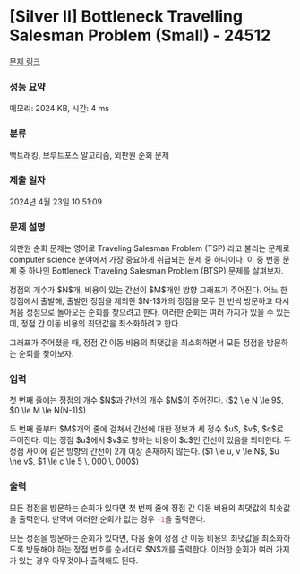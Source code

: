 # [Silver II] Bottleneck Travelling Salesman Problem (Small) - 24512 

[문제 링크](https://www.acmicpc.net/problem/24512) 

### 성능 요약

메모리: 2024 KB, 시간: 4 ms

### 분류

백트래킹, 브루트포스 알고리즘, 외판원 순회 문제

### 제출 일자

2024년 4월 23일 10:51:09

### 문제 설명

<p>외판원 순회 문제는 영어로 Traveling Salesman Problem (TSP) 라고 불리는 문제로 computer science 분야에서 가장 중요하게 취급되는 문제 중 하나이다. 이 중 변종 문제 중 하나인 Bottleneck Traveling Salesman Problem (BTSP) 문제를 살펴보자.</p>

<p>정점의 개수가 $N$개, 비용이 있는 간선이 $M$개인 방향 그래프가 주어진다. 어느 한 정점에서 출발해, 출발한 정점을 제외한 $N-1$개의 정점을 모두 한 번씩 방문하고 다시 처음 정점으로 돌아오는 순회를 찾으려고 한다. 이러한 순회는 여러 가지가 있을 수 있는데, 정점 간 이동 비용의 최댓값을 최소화하려고 한다.</p>

<p>그래프가 주어졌을 때, 정점 간 이동 비용의 최댓값을 최소화하면서 모든 정점을 방문하는 순회를 찾아보자.</p>

### 입력 

 <p>첫 번째 줄에는 정점의 개수 $N$과 간선의 개수 $M$이 주어진다. ($2 \le N \le 9$, $0 \le M \le N(N-1)$)</p>

<p>두 번째 줄부터 $M$개의 줄에 걸쳐서 간선에 대한 정보가 세 정수 $u$, $v$, $c$로 주어진다. 이는 정점 $u$에서 $v$로 향하는 비용이 $c$인 간선이 있음을 의미한다. 두 정점 사이에 같은 방향의 간선이 2개 이상 존재하지 않는다. ($1 \le u, v \le N$, $u \ne v$, $1 \le c \le 5 \, 000 \, 000$)</p>

### 출력 

 <p>모든 정점을 방문하는 순회가 있다면 첫 번째 줄에 정점 간 이동 비용의 최댓값의 최솟값을 출력한다. 만약에 이러한 순회가 없는 경우 <span style="color:#e74c3c;"><code>-1</code></span>을 출력한다.</p>

<p>모든 정점을 방문하는 순회가 있다면, 다음 줄에 정점 간 이동 비용의 최댓값을 최소화하도록 방문해야 하는 정점 번호를 순서대로 $N$개를 출력한다. 이러한 순회가 여러 가지가 있는 경우 아무것이나 출력해도 된다.</p>

